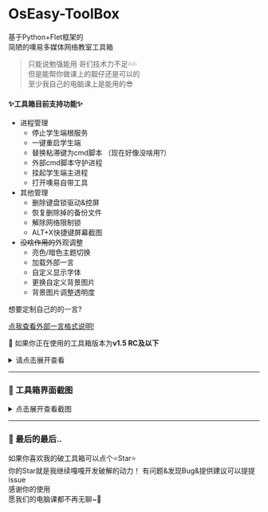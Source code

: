 # OsEasy-ToolBox

基于Python+Flet框架的   
简陋的噢易多媒体网络教室工具箱  

> 只能说勉强能用 哥们技术力不足💦💦   
> 但是能帮你做课上的靓仔还是可以的   
> 至少我自己的电脑课上是能用的😎


#### ✨工具箱目前支持功能✨
- 进程管理
  - 停止学生端根服务
  - 一键重启学生端
  - 替换粘滞键为cmd脚本 （现在好像没啥用?）
  - 外部cmd脚本守护进程
  - 挂起学生端主进程
  - 打开噢易自带工具
- 其他管理
  - 删除键盘锁驱动&控屏
  - 恢复删除掉的备份文件
  - 解除网络限制锁
  - ALT+X快捷键屏幕截图
- ~~没啥作用的~~外观调整
  - 亮色/暗色主题切换
  - 加载外部一言
  - 自定义显示字体
  - 更换自定义背景图片
  - 背景图片调整透明度
  
想要定制自己的的一言?   

[点我查看外部一言格式说明!](https://github.com/ZiHaoSaMa66/OsEasy-ToolBox/blob/main/外部一言格式说明.md)



🤔 如果你正在使用的工具箱版本为**v1.5 RC及以下**
<details>
<summary>请点击展开查看</summary>

工具箱内有一个启动输入动态密码环节   
动态密码为电脑的**时间+日期**   
🌰 举个例子:   
假设现在的时间是``2023/11/23 9:02``  
则动态密码为 ``090220231123``    
**若剩余输入密码次数归0**   
**将会触发蓝屏惩罚**   
> ~~可以把工具箱丢留给下一个人~~  
> ~~没准Ta就触发蓝屏惩罚了~~😉   

要是懒得输入密码  
或者是想要将工具箱分享给你的好同学们   
也可以下载无密码版本的  
> ~~只是可能会少一点坑人的乐趣~~ 🤫(咳咳)

</details>

----

### 👀 工具箱界面截图   
<details>
<summary>点击展开查看截图</summary>
  
![屏幕截图 2023-12-17 233438](https://github.com/ZiHaoSaMa66/OsEasy-ToolBox/assets/134737096/511db9e4-1566-48a7-a679-8991c8c14f13)
  
![屏幕截图 2023-12-17 233432](https://github.com/ZiHaoSaMa66/OsEasy-ToolBox/assets/134737096/88224ec7-db1d-4f1e-95d6-795829db4c2b)

![屏幕截图 2023-12-17 233413](https://github.com/ZiHaoSaMa66/OsEasy-ToolBox/assets/134737096/2245be20-fbfd-4dd5-9cd3-ed8174d011a1)


</details>

----

### 🌈 最后的最后..
如果你喜欢我的破工具箱可以点个⭐Star⭐   
你的Star就是我继续嘎嘎开发破解的动力！
有问题&发现Bug&提供建议可以提提issue   
感谢你的使用   
愿我们的电脑课都不再无聊~🥳   




